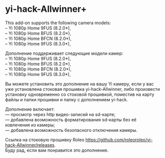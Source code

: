 # yi-hack-Allwinner+
This add-on supports the following camera models:  
– Yi 1080p Home 9FUS (8.2.0*),  
– Yi 1080p Home BFUS (8.2.0*),  
– Yi 1080p Home BFCN (8.2.0*),  
– Yi 1080p Home 9FUS (8.3.0*),  

Дополнение поддерживает следующие модели камер:  
– Yi 1080p Home 9FUS (8.2.0*),  
– Yi 1080p Home BFUS (8.2.0*),  
– Yi 1080p Home BFCN (8.2.0*),  
– Yi 1080p Home 9FUS (8.3.0*),  

Вы можете установить это дополнение на вашу Yi камеру, если у вас уже установлена стоковая прошивка yi-hack-Allwinner, либо произвести установку одновременно со стоковой прошивкой, поместив на карту файлы и папки прошивки и папку с дополнением yi-hack.  

Дополнение включает:  
— просмотр через http видео-записей на sd-карте;  
— добавлена возможность форматирования sd-карты без её извлечения из камеры;  
— добавлена возможность безопасного отключения камеры.  

Ссылка на стоковую прошивку Roleo https://github.com/roleoroleo/yi-hack-Allwinner/releases.  
Буду рад, если вам понравится это дополнение.  
